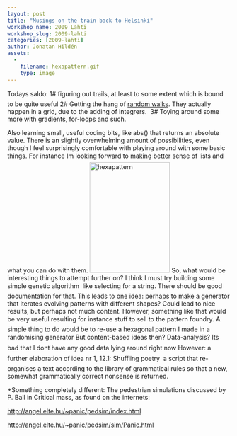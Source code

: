 ```yaml
---
layout: post
title: "Musings on the train back to Helsinki"
workshop_name: 2009 Lahti
workshop_slug: 2009-lahti
categories: [2009-lahti]
author: Jonatan Hildén
assets:
  -
    filename: hexapattern.gif
    type: image
---
```

Todays saldo: 1# figuring out trails, at least to some extent which is bound to be quite useful 2# Getting the hang of <a href="http://en.wikipedia.org/wiki/Random_walk">random walks</a>. They actually happen in a grid, due to the adding of integrers.  3# Toying around some more with gradients, for-loops and such.

Also learning small, useful coding bits, like abs() that returns an absolute value. There is an slightly overwhelming amount of possibilities, even though I feel surprisingly comfortable with playing around with some basic things. For instance Im looking forward to making better sense of lists and what you can do with them.
<img class="size-full wp-image-244 alignright" title="hexapattern" src="http://workshops.nodebox.net/2009/wp-content/uploads/hexapattern.gif" alt="hexapattern" width="181" height="250" />
So, what would be interesting things to attempt further on? I think I must try building some simple genetic algorithm  like selecting for a string. There should be good documentation for that. This leads to one idea: perhaps to make a generator that iterates evolving patterns with different shapes? Could lead to nice results, but perhaps not much content. However, something like that would be very useful resulting for instance stuff to sell to the pattern foundry. A simple thing to do would be to re-use a hexagonal pattern I made in a randomising generator
But content-based ideas then? Data-analysis? Its bad that I dont have any good data lying around right now However: a further elaboration of idea nr 1, 12.1: Shuffling poetry  a script that re-organises a text according to the library of grammatical rules so that a new, somewhat grammatically correct nonsense is returned.

+Something completely different: The pedestrian simulations discussed by P. Ball in Critical mass, as found on the internets:

http://angel.elte.hu/~panic/pedsim/index.html

http://angel.elte.hu/~panic/pedsim/sim/Panic.html
